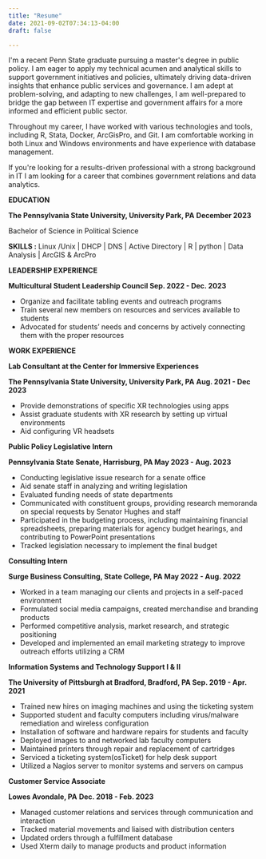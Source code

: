 ```yaml
---
title: "Resume"
date: 2021-09-02T07:34:13-04:00
draft: false

---
```

I'm a recent Penn State graduate pursuing a master's degree in public policy. I am eager to apply my technical acumen and analytical skills to support government initiatives and policies, ultimately driving data-driven insights that enhance public services and governance. I am adept at problem-solving, and adapting to new challenges, I am well-prepared to bridge the gap between IT expertise and government affairs for a more informed and efficient public sector. 

Throughout my career, I have worked with various technologies and tools, including R, Stata, Docker, ArcGisPro, and Git. I am comfortable working in both Linux and Windows environments and have experience with database management.

If you're looking for a results-driven professional with a strong background in IT I am looking for a career that combines government relations and data analytics.

<!--more-->
**EDUCATION**

**The Pennsylvania State University, University Park, PA** **December 2023**

Bachelor of Science in Political Science

**SKILLS :** Linux /Unix | DHCP | DNS | Active Directory | R | python | Data Analysis | ArcGIS & ArcPro

**LEADERSHIP EXPERIENCE**

**Multicultural Student Leadership Council Sep. 2022 - Dec. 2023**

- Organize and facilitate tabling events and outreach programs
- Train several new members on resources and services available to students
- Advocated for students’ needs and concerns by actively connecting them with the proper resources

**WORK EXPERIENCE**

**Lab Consultant at the Center for Immersive Experiences**

**The Pennsylvania State University, University Park, PA** **Aug. 2021 - Dec 2023**

- Provide demonstrations of specific XR technologies using apps
- Assist graduate students with XR research by setting up virtual environments
- Aid configuring VR headsets

**Public Policy Legislative Intern**

**Pennsylvania State Senate, Harrisburg, PA May 2023 - Aug. 2023**

- Conducting legislative issue research for a senate office
- Aid senate staff in analyzing and writing legislation
- Evaluated funding needs of state departments
- Communicated with constituent groups, providing research memoranda on special requests by Senator Hughes and staff
- Participated in the budgeting process, including maintaining financial spreadsheets, preparing materials for agency budget hearings, and contributing to PowerPoint presentations
- Tracked legislation necessary to implement the final budget

**Consulting Intern**

**Surge Business Consulting, State College, PA May 2022 - Aug. 2022**

- Worked in a team managing our clients and projects in a self-paced environment
- Formulated social media campaigns, created merchandise and branding products
- Performed competitive analysis, market research, and strategic positioning
- Developed and implemented an email marketing strategy to improve outreach efforts utilizing a CRM

**Information Systems and Technology Support I & II**

**The University of Pittsburgh at Bradford, Bradford, PA Sep. 2019 - Apr. 2021**

- Trained new hires on imaging machines and using the ticketing system
- Supported student and faculty computers including virus/malware remediation and wireless configuration
- Installation of software and hardware repairs for students and faculty
- Deployed images to and networked lab faculty computers
- Maintained printers through repair and replacement of cartridges
- Serviced a ticketing system(osTicket) for help desk support
- Utilized a Nagios server to monitor systems and servers on campus

**Customer Service Associate**

**Lowes Avondale, PA** **Dec. 2018 - Feb. 2023**

- Managed customer relations and services through communication and interaction
- Tracked material movements and liaised with distribution centers
- Updated orders through a fulfillment database
- Used Xterm daily to manage products and product information